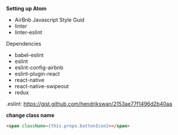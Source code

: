 **Setting up Atom**

* AirBnb Javascript Style Guid
* linter
* linter-eslint

Dependencies

* babel-eslint
* eslint
* eslint-config-airbnb
* eslint-plugin-react
* react-native
* react-native-swipeout
* redux

.eslint: https://gist.github.com/hendrikswan/2153ae77f1496d2b40aa




**change class name**

```html
<span className={this.props.buttonIcon}></span>
```
